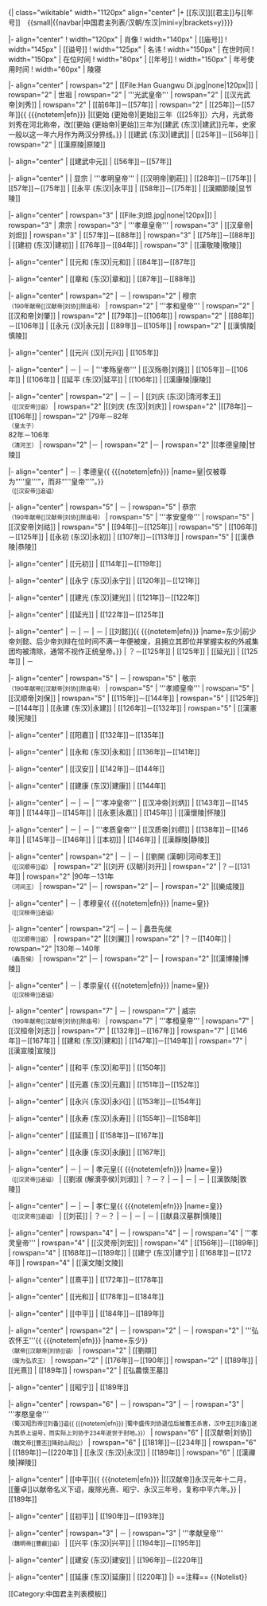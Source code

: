 {| class="wikitable" width="1120px" align="center"
|+ [[东汉]][[君主]]与[[年号]]　{{small|{{navbar|中国君主列表/汉朝/东汉|mini=y|brackets=y}}}}

|- align="center"
! width="120px" | 肖像
! width="140px" | [[庙号]]
! width="145px" | [[谥号]]
! width="125px" | 名讳
! width="150px" | 在世时间
! width="150px" | 在位时间
! width="80px" | [[年号]]
! width="150px" | 年号使用时间
! width="60px" | 陵寝

|- align="center"
| rowspan="2" | [[File:Han Guangwu Di.jpg|none|120px|]]
| rowspan="2" | 世祖
| rowspan="2" | '''光武皇帝'''
| rowspan="2" | [[汉光武帝|刘秀]]
| rowspan="2" | [[前6年]]－[[57年]]
| rowspan="2" | [[25年]]－[[57年]]{{ {{{notetem|efn}}} |[[更始 (更始帝)|更始]]三年（[[25年]]）六月，光武帝刘秀在河北称帝，改[[更始 (更始帝)|更始]]三年为[[建武 (东汉)|建武]]元年，史家一般以这一年六月作为两汉分界线。}}
| [[建武 (东汉)|建武]]
| [[25年]]－[[56年]]
| rowspan="2" | [[漢原陵|原陵]]

|- align="center"
| [[建武中元]]
| [[56年]]－[[57年]]

|- align="center"
|
| 显宗
| '''孝明皇帝'''
| [[汉明帝|劉莊]]
| [[28年]]－[[75年]]
| [[57年]]－[[75年]]
| [[永平 (东汉)|永平]]
| [[58年]]－[[75年]]
| [[漢顯節陵|显节陵]]

|- align="center"
| rowspan="3" | [[File:刘炟.jpg|none|120px|]]
| rowspan="3" | 肃宗
| rowspan="3" | '''孝章皇帝'''
| rowspan="3" | [[汉章帝|刘炟]]
| rowspan="3" | [[57年]]－[[88年]]
| rowspan="3" | [[75年]]－[[88年]]
| [[建初 (东汉)|建初]]
| [[76年]]－[[84年]]
| rowspan="3" | [[漢敬陵|敬陵]]

|- align="center"
| [[元和 (东汉)|元和]]
| [[84年]]－[[87年]]

|- align="center"
| [[章和 (东汉)|章和]]
| [[87年]]－[[88年]]

|- align="center"
| rowspan="2" | －
| rowspan="2" | 穆宗<br><small>（190年献帝[[汉献帝|刘协]]除庙号）</small>
| rowspan="2" | '''孝和皇帝'''
| rowspan="2" | [[汉和帝|刘肇]]
| rowspan="2" | [[79年]]－[[106年]]
| rowspan="2" | [[88年]]－[[106年]]
| [[永元 (汉)|永元]]
| [[89年]]－[[105年]]
| rowspan="2" | [[漢慎陵|慎陵]]

|- align="center"
| [[元兴 (汉)|元兴]]
| [[105年]]

|- align="center"
| －
| －
| '''孝殇皇帝'''
| [[汉殇帝|刘隆]]
| [[105年]]－[[106年]]
| [[106年]]
| [[延平 (东汉)|延平]]
| [[106年]]
| [[漢康陵|康陵]]

|- align="center"
| rowspan="2" | －
| －
| [[刘庆 (东汉)|清河孝王]]<br><small>（[[汉安帝]]谥）</small>
| rowspan="2" |[[刘庆 (东汉)|刘庆]]
| rowspan="2" |[[78年]]－[[106年]]
| rowspan="2" |79年－82年<br><small>（皇太子）</small><br>82年－106年<br><small>（清河王）</small>
| rowspan="2" |－
| rowspan="2" |－
| rowspan="2" |[[孝德皇陵|甘陵]]

|- align="center"
| －
| 孝德皇{{ {{{notetem|efn}}} |name=皇|仅被尊为“'''皇'''”，而非“'''皇帝'''”。}}<br><small>（[[汉安帝]]追谥）</small>

|- align="center"
| rowspan="5" | －
| rowspan="5" | 恭宗<br><small>（190年献帝[[汉献帝|刘协]]除庙号）</small>
| rowspan="5" | '''孝安皇帝'''
| rowspan="5" | [[汉安帝|刘祜]]
| rowspan="5" | [[94年]]－[[125年]]
| rowspan="5" | [[106年]]－[[125年]]
| [[永初 (东汉)|永初]]
| [[107年]]－[[113年]]
| rowspan="5" | [[漢恭陵|恭陵]]

|- align="center"
| [[元初]]
| [[114年]]－[[119年]]

|- align="center"
| [[永宁 (东汉)|永宁]]
| [[120年]]－[[121年]]

|- align="center"
| [[建光 (东汉)|建光]]
| [[121年]]－[[122年]]

|- align="center"
| [[延光]]
| [[122年]]－[[125年]]

|- align="center"
| －
| －
| －
| [[刘懿]]{{ {{{notetem|efn}}} |name=东少|前少帝刘懿、后少帝刘辩在位时间不满一年便被废，且拥立其即位并掌握实权的外戚集团均被清除，通常不视作正统皇帝。}}
| ？－[[125年]]
| [[125年]]
| [[延光]]
| [[125年]]
| －

|- align="center"
| rowspan="5" | －
| rowspan="5" | 敬宗<br><small>（190年献帝[[汉献帝|刘协]]除庙号）</small>
| rowspan="5" | '''孝顺皇帝'''
| rowspan="5" | [[汉顺帝|刘保]]
| rowspan="5" | [[115年]]－[[144年]]
| rowspan="5" | [[125年]]－[[144年]]
| [[永建 (东汉)|永建]]
| [[126年]]－[[132年]]
| rowspan="5" | [[漢憲陵|宪陵]]

|- align="center"
| [[阳嘉]]
| [[132年]]－[[135年]]

|- align="center"
| [[永和 (东汉)|永和]]
| [[136年]]－[[141年]]

|- align="center"
| [[汉安]]
| [[142年]]－[[144年]]

|- align="center"
| [[建康 (东汉)|建康]]
| [[144年]]

|- align="center"
| －
| －
| '''孝冲皇帝'''
| [[汉冲帝|刘炳]]
| [[143年]]－[[145年]]
| [[144年]]－[[145年]]
| [[永憙|永嘉]]
| [[145年]]
| [[漢懷陵|怀陵]]

|- align="center"
| －
| －
| '''孝质皇帝'''
| [[汉质帝|刘缵]]
| [[138年]]－[[146年]]
| [[145年]]－[[146年]]
| [[本初]]
| [[146年]]
| [[漢靜陵|静陵]]

|- align="center"
| rowspan="2" | －
| －
| [[劉開 (漢朝)|河间孝王]]<br><small>（[[汉顺帝]]谥）</small>
| rowspan="2" |[[刘开 (汉朝)|刘开]]
| rowspan="2" |？－[[131年]]
| rowspan="2" |90年－131年<br><small>（河间王）</small>
| rowspan="2" |－
| rowspan="2" |－
| rowspan="2" |[[樂成陵]]

|- align="center"
| －
| 孝穆皇{{ {{{notetem|efn}}} |name=皇}}<br><small>（[[汉桓帝]]追谥）</small>

|- align="center"
| rowspan="2"| －
| －
| 蠡吾先侯<br><small>（[[汉顺帝]]谥）</small>
| rowspan="2" |[[刘翼]]
| rowspan="2" |？－[[140年]]
| rowspan="2" |130年－140年<br><small>（蠡吾侯）</small>
| rowspan="2" |－
| rowspan="2" |－
| rowspan="2" |[[漢博陵|博陵]]

|- align="center"
| －
| 孝崇皇{{ {{{notetem|efn}}} |name=皇}}<br><small>（[[汉桓帝]]追谥）</small>

|- align="center"
| rowspan="7" | －
| rowspan="7" | 威宗<br><small>（190年献帝[[汉献帝|刘协]]除庙号）</small>
| rowspan="7" | '''孝桓皇帝'''
| rowspan="7" | [[汉桓帝|刘志]]
| rowspan="7" | [[132年]]－[[167年]]
| rowspan="7" | [[146年]]－[[167年]]
| [[建和 (东汉)|建和]]
| [[147年]]－[[149年]]
| rowspan="7" | [[漢宣陵|宣陵]]

|- align="center"
| [[和平 (东汉)|和平]]
| [[150年]]

|- align="center"
| [[元嘉 (东汉)|元嘉]]
| [[151年]]－[[152年]]

|- align="center"
| [[永兴 (东汉)|永兴]]
| [[153年]]－[[154年]]

|- align="center"
| [[永寿 (东汉)|永寿]]
| [[155年]]－[[158年]]

|- align="center"
| [[延熹]]
| [[158年]]－[[167年]]

|- align="center"
| [[永康 (东汉)|永康]]
| [[167年]]

|- align="center"
| －
| －
| 孝元皇{{ {{{notetem|efn}}} |name=皇}}<br><small>（[[汉灵帝]]追谥）</small>
| [[劉淑 (解瀆亭侯)|刘淑]]
| ？－？
| －
| －
| －
| [[漢敦陵|敦陵]]

|- align="center"
| －
| －
| 孝仁皇{{ {{{notetem|efn}}} |name=皇}}<br><small>（[[汉灵帝]]追谥）</small>
| [[刘苌]]
| ？－？
| －
| －
| －
| [[献县汉墓群|慎陵]]

|- align="center"
| rowspan="4" | －
| rowspan="4" | －
| rowspan="4" | '''孝灵皇帝'''
| rowspan="4" | [[汉灵帝|刘宏]]
| rowspan="4" | [[156年]]－[[189年]]
| rowspan="4" | [[168年]]－[[189年]]
| [[建宁 (东汉)|建宁]]
| [[168年]]－[[172年]]
| rowspan="4" | [[漢文陵|文陵]]

|- align="center"
| [[熹平]]
| [[172年]]－[[178年]]

|- align="center"
| [[光和]]
| [[178年]]－[[184年]]

|- align="center"
| [[中平]]
| [[184年]]－[[189年]]

|- align="center"
| rowspan="2" | －
| rowspan="2" | －
| rowspan="2" | '''弘农怀王'''{{ {{{notetem|efn}}} |name=东少}}<br><small>（献帝[[汉献帝|刘协]]谥）</small>
| rowspan="2" | [[劉辯]]<br><small>（废为弘农王）</small>
| rowspan="2" | [[176年]]－[[190年]]
| rowspan="2" | [[189年]]
| [[光熹]]
| [[189年]]
| rowspan="2" | [[弘農懷王墓]]

|- align="center"
| [[昭宁]]
| [[189年]]

|- align="center"
| rowspan="6" | －
| rowspan="3" | －
| rowspan="3" | '''孝愍皇帝'''<br><small>（蜀汉昭烈帝[[刘备]]谥{{ {{{notetem|efn}}} |蜀中盛传刘协退位后被曹丕杀害，汉中王[[刘备]]遂为其恭上谥号，而实际上刘协于234年逝世于封地。}}）</small>
| rowspan="6" | [[汉献帝|刘协]]<br><small>（魏文帝[[曹丕]]降封山阳公）</small>
| rowspan="6" | [[181年]]－[[234年]]
| rowspan="6" | [[189年]]－[[220年]]
| [[永汉 (东汉)|永汉]]
| [[189年]]
| rowspan="6" | [[漢禪陵|禅陵]]

|- align="center"
| [[中平]]{{ {{{notetem|efn}}} |[[汉献帝]]永汉元年十二月，[[董卓]]以献帝名义下诏，废除光熹、昭宁、永汉三年号，复称中平六年。}}
| [[189年]]

|- align="center"
| [[初平]]
| [[190年]]－[[193年]]

|- align="center"
| rowspan="3" | －
| rowspan="3" | '''孝献皇帝'''<br><small>（魏明帝[[曹叡]]谥）</small>
| [[兴平 (东汉)|兴平]]
| [[194年]]－[[195年]]

|- align="center"
| [[建安 (东汉)|建安]]
| [[196年]]－[[220年]]

|- align="center"
| [[延康 (东汉)|延康]]
| [[220年]]
|}<noinclude>
==注释==
{{Notelist}}

[[Category:中国君主列表模板]]
</noinclude>